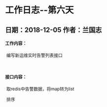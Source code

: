 # 工作日志--第六天

## 日期：2018-12-05        作者：兰国志

#### 工作内容：

​                      编写新运维实时告警列表接口

​                      

#### 接口内容：

​                  取redis中告警数据，将map转为list<map>

​                  排序

​                           